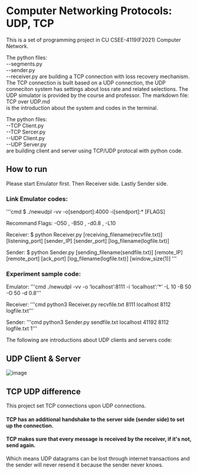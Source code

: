 # Computer Networking Protocols: UDP, TCP
  
This is a set of programming project in CU CSEE-4119(F2021) Computer Network.

The python files:  
    --segments.py  
    --sender.py  
    --receiver.py
are building a TCP connection with loss recovery mechanism. The TCP connection is built based on a UDP connection, the UDP conneciton system has settings about loss rate and related selections. The UDP simulator is provided by the course and professor. The markdown file:  
    TCP over UDP.md  
is the introduction about the system and codes in the terminal.

The python files:  
    --TCP Client.py   
    --TCP Sercer.py  
    --UDP Client.py  
    --UDP Server.py  
are building client and server using TCP/UDP protocal with python code.

## How to run
Please start Emulator first.
Then Receiver side.
Lastly Sender side.


### Link Emulator codes: 
'''cmd
$ ./newudpl -vv -o[sendport]:4000 -i[sendport]:* [FLAGS]

Recommand Flags: -O50 , -B50 , -d0.8 , -L10

Receiver: $ python Receiver.py [receiving_filename(recvfile.txt)] [listening_port] [sender_IP] [sender_port] [log_filename(logfile.txt)]

Sender: $ python Sender.py [sending_filename(sendfile.txt)] [remote_IP] [remote_port] [ack_port] [log_filename(logfile.txt)] [window_size(1)]
'''

### Experiment sample code:

Emulator: 
'''cmd
./newudpl -vv -o ‘localhost’:8111 -i ‘localhost’:’*’ -L 10 -B 50 -O 50 -d 0.8'''

Receiver: 
'''cmd
python3 Receiver.py recvfile.txt 8111 localhost 8112 logfile.txt'''

Sender: 
'''cmd
python3 Sender.py sendfile.txt localhost 41192 8112 logfile.txt 1'''







The following are introductions about UDP clients and servers code:

## UDP Client & Server
![image](https://user-images.githubusercontent.com/116987376/199144275-b89bf64f-baf4-43ef-bf7e-3362bcb85815.png)

## TCP UDP difference
This project set TCP connections upon UDP connections.
#### TCP has an additional handshake to the server side (sender side) to set up the connection.
#### TCP makes sure that every message is received by the receiver, if it's not, send again.
Which means UDP datagrams can be lost through internet transactions and the sender will never resend it because the sender never knows.

